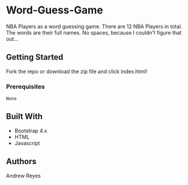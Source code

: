 # Word-Guess-Game

NBA Players as a word guessing game. There are 12 NBA Players in total. The words are their full names. No spaces, because I couldn't figure that out...

## Getting Started

Fork the repo or download the zip file and click index.html!

### Prerequisites

```
None
```

## Built With

* Bootstrap 4.x
* HTML
* Javascript

## Authors

Andrew Reyes

